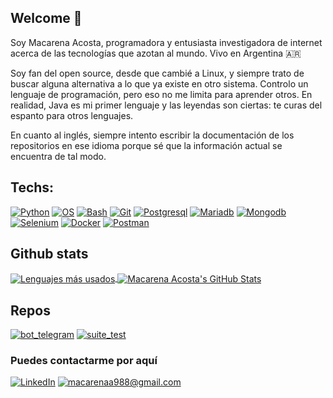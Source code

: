 ## Welcome 👋

Soy Macarena Acosta, programadora y entusiasta investigadora de internet acerca de las tecnologías que azotan al mundo. Vivo en Argentina 🇦🇷 

Soy fan del open source, desde que cambié a Linux, y siempre trato de buscar alguna alternativa a lo que ya existe en otro sistema.
Controlo un lenguaje de programación, pero eso no me limita para aprender otros. En realidad, Java es mi primer lenguaje y las leyendas son ciertas: te curas del espanto para otros lenguajes. 

En cuanto al inglés, siempre intento escribir la documentación de los repositorios en ese idioma porque sé que la información actual se encuentra de tal modo. 

<h2>Techs:</h2>

<a href="">![Python](https://img.shields.io/badge/Code-Python-informational?style=flat&logo=Python&logoColor=white&color=1a8cff)</a>
<a href="">![OS](https://img.shields.io/badge/OS-Linux-informational?style=flat&logo=Linux&logoColor=white&color=ffff33)</a> 
<a href="">![Bash](https://img.shields.io/badge/Shell-Bash-informational?style=flat&logo=gnu-bash&logoColor=white&color=ffff33)</a>
<a href="">![Git](https://img.shields.io/badge/VC-Git-informational?style=flat&logo=Git&logoColor=white&color=1a8cff)</a> 
<a href="">![Postgresql](https://img.shields.io/badge/DB-PostgreSQL-informational?style=flat&logo=Postgresql&logoColor=white&color=ff3385)</a>
<a href="">![Mariadb](https://img.shields.io/badge/DB-MariaDB-informational?style=flat&logo=Mariadb&logoColor=white&color=ff3385)</a>
<a href="">![Mongodb](https://img.shields.io/badge/DB-MongoDB-informational?style=flat&logo=Mongodb&logoColor=white&color=ff3385)</a>
<a href="">![Selenium](https://img.shields.io/badge/Testing-Selenium-informational?style=flat&logo=Selenium&logoColor=white&color=1a8cff)</a>
<a href="">![Docker](https://img.shields.io/badge/Tool-Docker-informational?style=flat&logo=Docker&logoColor=white&color=1a8cff)</a>
<a href="">![Postman](https://img.shields.io/badge/Testing-Postman-informational?style=flat&logo=Postman&logoColor=white&color=1a8cff)</a>

## Github stats
<a href="">
  <img align="center" src="https://github-readme-stats.vercel.app/api/top-langs/?username=indianazaraza&hide=jupyter%20notebook,html&layout=compact&custom_title=Lenguajes%20más%20usados&langs_count=4&theme=slateorange" alt="Lenguajes más usados"/>
</a>
<a href="">
  <img align="center" src="https://github-readme-stats.vercel.app/api?username=indianazaraza&show_icons=true&hide=prs,contribs,issues&line_height=27&theme=radical" alt="Macarena Acosta's GitHub Stats" />
</a>

## Repos
[![bot_telegram](https://github-readme-stats.vercel.app/api/pin/?username=indianazaraza&repo=bot_telegram&theme=prussian)](https://github.com/indianazaraza/bot_telegram)
[![suite_test](https://github-readme-stats.vercel.app/api/pin/?username=indianazaraza&repo=suite_test&theme=prussian)](https://github.com/indianazaraza/suite_test)


### Puedes contactarme por aquí

<a href="https://www.linkedin.com/in/macarenaacosta/">![LinkedIn](https://img.shields.io/badge/LinkedIn-0077B5?style=for-the-badge&logo=linkedin&logoColor=white)</a>  <a href="mailto:macarenaa988@gmail.com">![macarenaa988@gmail.com](https://img.shields.io/badge/Gmail-D14836?style=for-the-badge&logo=gmail&logoColor=white)</a> 
 
